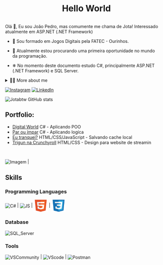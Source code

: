 <!--título-->
<div id="user-content-toc">
  <ul align="center">
    <summary><h1 style="display: inline-block">Hello World</h1></summary>
</div>

<!-- Presentation -->
<p>
  Olá 👋, Eu sou João Pedro, mas comumente me chama de Jota! Interessado atualmente em ASP.NET (.NET Framework) 

  - 🌱 Sou formado em Jogos Digitais pela FATEC - Ourinhos.
    
  - 🔭 Atualmente estou procurando uma primeira oportunidade no mundo da programação.

  - ❄ No momento deste documento estudo C#, principalmente ASP.NET (.NET Framework) e SQL Server. 
</p>

<!-- Dropdown -->
<details>
  <summary>👨‍💻 More about me</summary>
  
  - 💬 Olá! Contarei um pouco sobre mim. Comecei minha jornada me aprofundando em desenhos técnicos e eventualmente acabei indo para arte digital no qual passei por um processo de aprendizagem gratificante e trabalhando com comissões. Enquanto eu aprendia mais sobre técnicas de desenho, modelagem e animação, cursava Jogos Digitais na instituição da FATEC, durante esse período, encontrei espaço na área de tecnologia com a empresa Webby Internet. Comecei a me interessar pela parte de rede e segurança no trabalho, qual também me despertou o interesse em programação e desenvolvimento, área qual atualmente foco meus estudos.

  - 🌙 Eu gosto de refletir sobre a vida, o que nos move e como pensamos como ser humano, mas ao mesmo tempo, há momentos que gosto de não pensar em nada. Ler livros e mangás, assistir anime, escutar o Pedro Loss (Ciência todo dia) e o Pedro Calabrez (NeuroVox) fazem parte do meu dia, por falar em parte do meu dia, no final de 2022 conheci uma das melhores coisas, a academia, um momento pra escutar música, estar comigo mesmo e é simplesmente maravilhoso :D 
</details>

[![Instagram](https://img.shields.io/badge/Instagram-E4405F?style=for-the-badge&logo=instagram&logoColor=white)]([https://www.instagram.com/toquinhaman/](https://www.instagram.com/btwjota/))
[![LinkedIn](https://img.shields.io/badge/LinkedIn-0077B5?style=for-the-badge&logo=linkedin&logoColor=white)]([https://www.linkedin.com/in/christian-oliveira-925532257/](https://www.linkedin.com/in/jo%C3%A3o-pedro-bernardino-75931019a/)https://www.linkedin.com/in/jo%C3%A3o-pedro-bernardino-75931019a/)

![Jotabtw GitHub stats](https://github-readme-stats.vercel.app/api?username=jotabtw&theme=tokyonight&show_icons=true)

## Portfolio:
- [Digital World](https://github.com/jotabtw/Digital_World)  C# - Aplicando POO
- [Par ou ímpar](https://github.com/jotabtw/par_ou_impar) C# - Aplicando logíca
- [Eu tranquei?](https://github.com/jotabtw/EuTranquei) HTML/CSS/JavaScript - Salvando cache local
- [Trigun na Crunchyroll](https://github.com/jotabtw/Trigun_na_Crunchyroll) HTML/CSS - Design para website de streamin

<!-- GIF -->
<br>
<p align="left">
  <img align="center" src="https://github.com/jotabtw/jotabtw/blob/main/Assets/e7d2bd61228185.5a67a07360e75.gif" alt="Imagem"> | 
</p>


## Skills
<!-- Skills: Programming Languages -->
  <div style="flex-basis: 48%;">
    <h3>Programming Languages</h3>
    <img align="center" alt="C#" height="40" width="35" src="https://seeklogo.com/images/C/c-sharp-c-logo-02F17714BA-seeklogo.com.png"> |
    <img align="center" alt="JS" height="40" width="40" src="https://upload.wikimedia.org/wikipedia/commons/6/6a/JavaScript-logo.png"> |
    <img align="center" alt="HTML" height="40" width="45" src="https://raw.githubusercontent.com/devicons/devicon/master/icons/html5/html5-original.svg"> |
    <img align="center" alt="CSS" height="40" width="45" src="https://raw.githubusercontent.com/devicons/devicon/master/icons/css3/css3-original.svg"> 
   </div>
   
  <div style="flex-basis: 48%;">
    <h3>Database</h3>
       <img align="center" height="30" alt="SQL_Server" src="https://img.shields.io/badge/Microsoft%20SQL%20Server-CC2927?style=for-the-badge&logo=microsoft%20sql%20server&logoColor=white"> 
    </div>

  <div style="flex-basis: 48%;">
    <h3>Tools</h3>
    <img align="center" alt="VSCommunity" height="44" width="42" src="https://images-eds-ssl.xboxlive.com/image?url=4rt9.lXDC4H_93laV1_eHHFT949fUipzkiFOBH3fAiZZUCdYojwUyX2aTonS1aIwMrx6NUIsHfUHSLzjGJFxxr4dH.og8l0VK7ZT_RROCKfE9DsKvMyNlXcrGNhjyVdZVDnlLtjhiH3XudrX9fWg5nNgvv79ZqX1qx9y7dQ0d_Y-&format=source"> |
    <img align="center" alt="VScode" height="30" width="40" src="https://cdn.jsdelivr.net/gh/devicons/devicon/icons/vscode/vscode-original.svg"> |
    <img align="center" alt="Postman" height="30" width="40" src="https://cdn.worldvectorlogo.com/logos/postman.svg">
  </div>
